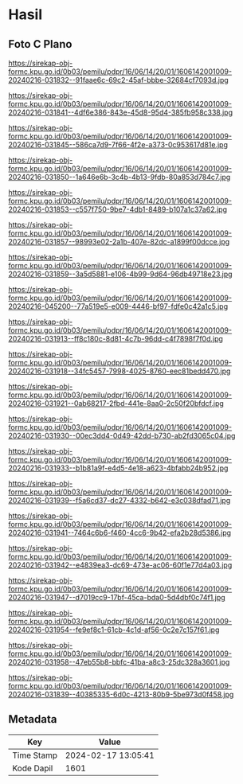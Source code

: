 # Hasil

## Foto C Plano

https://sirekap-obj-formc.kpu.go.id/0b03/pemilu/pdpr/16/06/14/20/01/1606142001009-20240216-031832--91faae6c-69c2-45af-bbbe-32684cf7093d.jpg

https://sirekap-obj-formc.kpu.go.id/0b03/pemilu/pdpr/16/06/14/20/01/1606142001009-20240216-031841--4df6e386-843e-45d8-95d4-385fb958c338.jpg

https://sirekap-obj-formc.kpu.go.id/0b03/pemilu/pdpr/16/06/14/20/01/1606142001009-20240216-031845--586ca7d9-7f66-4f2e-a373-0c953617d81e.jpg

https://sirekap-obj-formc.kpu.go.id/0b03/pemilu/pdpr/16/06/14/20/01/1606142001009-20240216-031850--1a646e6b-3c4b-4b13-9fdb-80a853d784c7.jpg

https://sirekap-obj-formc.kpu.go.id/0b03/pemilu/pdpr/16/06/14/20/01/1606142001009-20240216-031853--c557f750-9be7-4db1-8489-b107a1c37a62.jpg

https://sirekap-obj-formc.kpu.go.id/0b03/pemilu/pdpr/16/06/14/20/01/1606142001009-20240216-031857--98993e02-2a1b-407e-82dc-a1899f00dcce.jpg

https://sirekap-obj-formc.kpu.go.id/0b03/pemilu/pdpr/16/06/14/20/01/1606142001009-20240216-031859--3a5d5881-e106-4b99-9d64-96db49718e23.jpg

https://sirekap-obj-formc.kpu.go.id/0b03/pemilu/pdpr/16/06/14/20/01/1606142001009-20240216-045200--77a519e5-e009-4446-bf97-fdfe0c42a1c5.jpg

https://sirekap-obj-formc.kpu.go.id/0b03/pemilu/pdpr/16/06/14/20/01/1606142001009-20240216-031913--ff8c180c-8d81-4c7b-96dd-c4f7898f7f0d.jpg

https://sirekap-obj-formc.kpu.go.id/0b03/pemilu/pdpr/16/06/14/20/01/1606142001009-20240216-031918--34fc5457-7998-4025-8760-eec81bedd470.jpg

https://sirekap-obj-formc.kpu.go.id/0b03/pemilu/pdpr/16/06/14/20/01/1606142001009-20240216-031921--0ab68217-2fbd-441e-8aa0-2c50f20bfdcf.jpg

https://sirekap-obj-formc.kpu.go.id/0b03/pemilu/pdpr/16/06/14/20/01/1606142001009-20240216-031930--00ec3dd4-0d49-42dd-b730-ab2fd3065c04.jpg

https://sirekap-obj-formc.kpu.go.id/0b03/pemilu/pdpr/16/06/14/20/01/1606142001009-20240216-031933--b1b81a9f-e4d5-4e18-a623-4bfabb24b952.jpg

https://sirekap-obj-formc.kpu.go.id/0b03/pemilu/pdpr/16/06/14/20/01/1606142001009-20240216-031939--f5a6cd37-dc27-4332-b642-e3c038dfad71.jpg

https://sirekap-obj-formc.kpu.go.id/0b03/pemilu/pdpr/16/06/14/20/01/1606142001009-20240216-031941--7464c6b6-f460-4cc6-9b42-efa2b28d5386.jpg

https://sirekap-obj-formc.kpu.go.id/0b03/pemilu/pdpr/16/06/14/20/01/1606142001009-20240216-031942--e4839ea3-dc69-473e-ac06-60f1e77d4a03.jpg

https://sirekap-obj-formc.kpu.go.id/0b03/pemilu/pdpr/16/06/14/20/01/1606142001009-20240216-031947--d7019cc9-17bf-45ca-bda0-5d4dbf0c74f1.jpg

https://sirekap-obj-formc.kpu.go.id/0b03/pemilu/pdpr/16/06/14/20/01/1606142001009-20240216-031954--fe9ef8c1-61cb-4c1d-af56-0c2e7c157f61.jpg

https://sirekap-obj-formc.kpu.go.id/0b03/pemilu/pdpr/16/06/14/20/01/1606142001009-20240216-031958--47eb55b8-bbfc-41ba-a8c3-25dc328a3601.jpg

https://sirekap-obj-formc.kpu.go.id/0b03/pemilu/pdpr/16/06/14/20/01/1606142001009-20240216-031839--40385335-6d0c-4213-80b9-5be973d0f458.jpg


## Metadata

| Key        | Value               |
| ---------- | ------------------- |
| Time Stamp | 2024-02-17 13:05:41 |
| Kode Dapil | 1601                |



